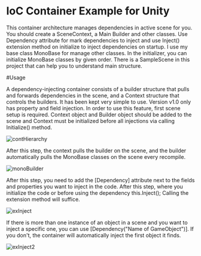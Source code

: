 # IoC Container Example for Unity

This container architecture manages dependencies in active scene for you. You should create a SceneContext, a Main Builder and other classes. Use Dependency attribute for mark dependencies to inject and use Inject() extension method on initialize to inject dependencies on startup.
I use my base class MonoBase for manage other classes. In the initializer, you can initialize MonoBase classes by given order. There is a SampleScene in this project that can help you to understand main structure. 

#Usage

A dependency-injecting container consists of a builder structure that pulls and forwards dependencies in the scene, and a Context structure that controls the builders. It has been kept very simple to use. Version v1.0 only has property and field injection. In order to use this feature, first scene setup is required. Context object and Builder object should be added to the scene and Context must be initialized before all injections via calling Initialize() method.

![contHierarchy](https://user-images.githubusercontent.com/58040833/209344574-ca254685-46df-48a0-aad8-1d3a956b4b27.png)

After this step, the context pulls the builder on the scene, and the builder automatically pulls the MonoBase classes on the scene every recompile.

![monoBuilder](https://user-images.githubusercontent.com/58040833/209344615-3d21ebcc-4126-41cd-9912-2e29aa73ce78.png)

After this step, you need to add the [Dependency] attribute next to the fields and properties you want to inject in the code. After this step, where you initialize the code or before using the dependency this.Inject(); Calling the extension method will suffice.

![exInject](https://user-images.githubusercontent.com/58040833/209344653-040e4833-1b7a-4233-8c6d-5c67b2ab136d.png)

If there is more than one instance of an object in a scene and you want to inject a specific one, you can use [Dependency("Name of GameObject")]. If you don't, the container will automatically inject the first object it finds.

![exInject2](https://user-images.githubusercontent.com/58040833/209344666-45b8c34f-a01e-4e4d-ab62-d3ba4d3a2225.png)

